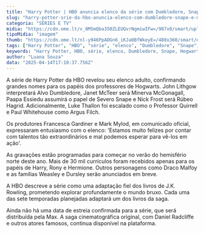 ```yaml
---
title: "Harry Potter | HBO anuncia elenco da série com Dumbledore, Snape e outros personagens"
slug: "harry-potter-srie-da-hbo-anuncia-elenco-com-dumbledore-snape-e-mais-conhea"
categoria: "SÉRIES E TV"
midia: "https://cdn.ome.lt/v_8MSmQba350ZLEUQvrNgmiwIFw=/987x0/smart/uploads/conteudo/fotos/Design_sem_nome_4_0pbd4Mc.jpg"
tipoMidia: "imagem"
thumb: "https://cdn.ome.lt/nl-y946PpADGn6_iKJa0BfWkeyE=/480x360/smart/extras/conteudos/Design_sem_nome_4_tkYnIgk.jpg"
tags: ["Harry Potter", "HBO", "série", "elenco", "Dumbledore", "Snape", "Hogwarts", "adaptação"]
keywords: "Harry Potter, HBO, série, elenco, Dumbledore, Snape, Hogwarts, adaptação"
author: "Luana Souza"
data: "2025-04-14T17:10:37.756Z"
---
```


A série de Harry Potter da HBO revelou seu elenco adulto, confirmando grandes nomes para os papéis dos professores de Hogwarts. John Lithgow interpretará Alvo Dumbledore, Janet McTeer será Minerva McGonagall, Paapa Essiedu assumirá o papel de Severo Snape e Nick Frost será Rúbeo Hagrid. Adicionalmente, Luke Thallon foi escalado como o Professor Quirrell e Paul Whitehouse como Argus Filch.

<blockquote class="instagram-media"><a href="https://www.instagram.com/p/DIbYvI7OfQw/captioned/"></a></blockquote>

Os produtores Francesca Gardiner e Mark Mylod, em comunicado oficial, expressaram entusiasmo com o elenco: 'Estamos muito felizes por contar com talentos tão extraordinários e mal podemos esperar para vê-los em ação'.

As gravações estão programadas para começar no verão do hemisfério norte deste ano. Mais de 30 mil currículos foram recebidos apenas para os papéis de Harry, Rony e Hermione. Outros personagens como Draco Malfoy e as famílias Weasley e Dursley serão anunciados em breve.

A HBO descreve a série como uma adaptação fiel dos livros de J.K. Rowling, prometendo explorar profundamente o mundo bruxo. Cada uma das sete temporadas planejadas adaptará um dos livros da saga.

Ainda não há uma data de estreia confirmada para a série, que será distribuída pela Max. A saga cinematográfica original, com Daniel Radcliffe e outros atores famosos, continua disponível na plataforma.